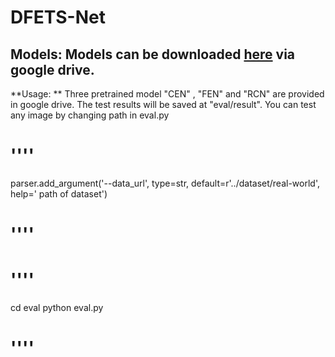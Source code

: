 # DFETS-Net
Models: Models can be downloaded [here](https://drive.google.com/file/d/12q9ZGliUJ-vu6tYEFYzxzU53L0J2PyGN/view?usp=sharing) via google drive.
---
**Usage: ** Three pretrained model "CEN" , "FEN" and "RCN" are provided in google drive. The test results will be saved at "eval/result". You can test any image by changing path in eval.py
# ''''
parser.add_argument('--data_url', type=str, default=r'../dataset/real-world',
                    help=' path of dataset')
# ''''
# ''''
cd eval
python eval.py
# ''''
